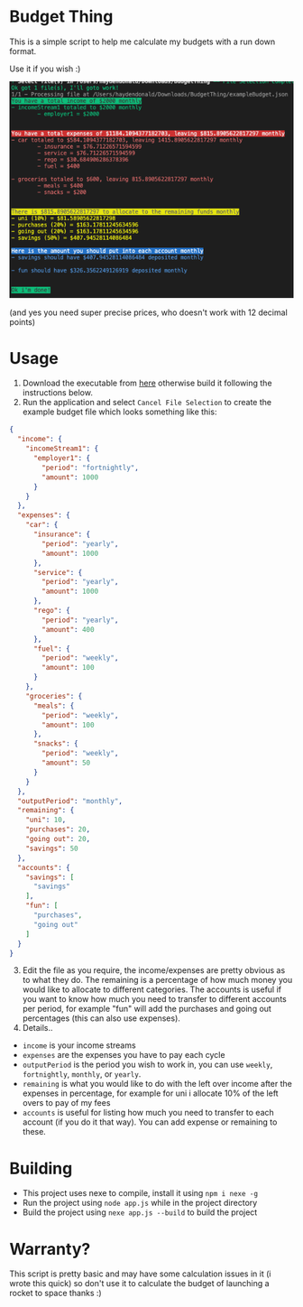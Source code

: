 # Budget Thing
This is a simple script to help me calculate my budgets with a run down format.

Use it if you wish :)

![Lookin good!](https://raw.githubusercontent.com/haydendonald/BudgetThing/main/img/yes.png)

(and yes you need super precise prices, who doesn't work with 12 decimal points)

# Usage
1. Download the executable from [here]() otherwise build it following the instructions below.
2. Run the application and select `Cancel File Selection` to create the example budget file which looks something like this:
```JSON
{
  "income": {
    "incomeStream1": {
      "employer1": {
        "period": "fortnightly",
        "amount": 1000
      }
    }
  },
  "expenses": {
    "car": {
      "insurance": {
        "period": "yearly",
        "amount": 1000
      },
      "service": {
        "period": "yearly",
        "amount": 1000
      },
      "rego": {
        "period": "yearly",
        "amount": 400
      },
      "fuel": {
        "period": "weekly",
        "amount": 100
      }
    },
    "groceries": {
      "meals": {
        "period": "weekly",
        "amount": 100
      },
      "snacks": {
        "period": "weekly",
        "amount": 50
      }
    }
  },
  "outputPeriod": "monthly",
  "remaining": {
    "uni": 10,
    "purchases": 20,
    "going out": 20,
    "savings": 50
  },
  "accounts": {
    "savings": [
      "savings"
    ],
    "fun": [
      "purchases",
      "going out"
    ]
  }
}
```
3. Edit the file as you require, the income/expenses are pretty obvious as to what they do. The remaining is a percentage of how much money you would like to allocate to different categories. The accounts is useful if you want to know how much you need to transfer to different accounts per period, for example "fun" will add the purchases and going out percentages (this can also use expenses).
4. Details..
* `income` is your income streams
* `expenses` are the expenses you have to pay each cycle
* `outputPeriod` is the period you wish to work in, you can use `weekly`, `fortnightly`, `monthly`, or `yearly`.
* `remaining` is what you would like to do with the left over income after the expenses in percentage, for example for uni i allocate 10% of the left overs to pay of my fees
* `accounts` is useful for listing how much you need to transfer to each account (if you do it that way). You can add expense or remaining to these. 


# Building
* This project uses nexe to compile, install it using `npm i nexe -g`
* Run the project using `node app.js` while in the project directory
* Build the project using `nexe app.js --build` to build the project

# Warranty?
This script is pretty basic and may have some calculation issues in it (i wrote this quick) so don't use it to calculate the budget of launching a rocket to space thanks :)